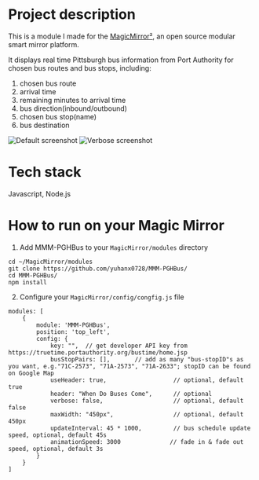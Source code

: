 # Project description
This is a module I made for the [MagicMirror²](https://github.com/MichMich/MagicMirror/), an open source modular smart mirror platform.

It displays real time Pittsburgh bus information from Port Authority for chosen bus routes and bus stops, including:
1. chosen bus route
2. arrival time
3. remaining minutes to arrival time
4. bus direction(inbound/outbound)
5. chosen bus stop(name)
6. bus destination

![Default screenshot](https://github.com/yuhanx0728/MMM-PGHBus/blob/master/default.png)
![Verbose screenshot](https://github.com/yuhanx0728/MMM-PGHBus/blob/master/verbose.png)

# Tech stack

Javascript, Node.js

# How to run on your Magic Mirror
1. Add MMM-PGHBus to your ```MagicMirror/modules``` directory
```
cd ~/MagicMirror/modules
git clone https://github.com/yuhanx0728/MMM-PGHBus/
cd MMM-PGHBus/
npm install
```
2. Configure your ```MagicMirror/config/congfig.js``` file
```
modules: [
    {
        module: 'MMM-PGHBus',
        position: 'top_left',
        config: {
            key: "",  // get developer API key from https://truetime.portauthority.org/bustime/home.jsp
            busStopPairs: [],       // add as many "bus-stopID"s as you want, e.g."71C-2573", "71A-2573", "71A-2633"; stopID can be found on Google Map
            useHeader: true,                   // optional, default true
            header: "When Do Buses Come",      // optional
            verbose: false,                    // optional, default false
            maxWidth: "450px",                 // optional, default 450px
            updateInterval: 45 * 1000,         // bus schedule update speed, optional, default 45s
            animationSpeed: 3000              // fade in & fade out speed, optional, default 3s
        }
    }
]
```
